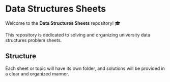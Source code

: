 # Data Structures Sheets

Welcome to the **Data Structures Sheets** repository! 🎓

This repository is dedicated to solving and organizing university data structures problem sheets.

## Structure

Each sheet or topic will have its own folder, and solutions will be provided in a clear and organized manner.
